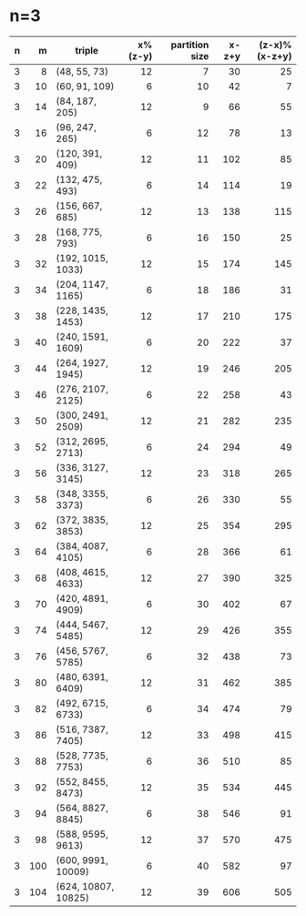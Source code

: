 # n=3
| n | m |      triple       |x%(z-y)|partition size|x-z+y|(z-x)%(x-z+y)|
|--:|--:|-------------------|------:|-------------:|----:|------------:|
|  3|  8|(48, 55, 73)       |     12|             7|   30|           25|
|  3| 10|(60, 91, 109)      |      6|            10|   42|            7|
|  3| 14|(84, 187, 205)     |     12|             9|   66|           55|
|  3| 16|(96, 247, 265)     |      6|            12|   78|           13|
|  3| 20|(120, 391, 409)    |     12|            11|  102|           85|
|  3| 22|(132, 475, 493)    |      6|            14|  114|           19|
|  3| 26|(156, 667, 685)    |     12|            13|  138|          115|
|  3| 28|(168, 775, 793)    |      6|            16|  150|           25|
|  3| 32|(192, 1015, 1033)  |     12|            15|  174|          145|
|  3| 34|(204, 1147, 1165)  |      6|            18|  186|           31|
|  3| 38|(228, 1435, 1453)  |     12|            17|  210|          175|
|  3| 40|(240, 1591, 1609)  |      6|            20|  222|           37|
|  3| 44|(264, 1927, 1945)  |     12|            19|  246|          205|
|  3| 46|(276, 2107, 2125)  |      6|            22|  258|           43|
|  3| 50|(300, 2491, 2509)  |     12|            21|  282|          235|
|  3| 52|(312, 2695, 2713)  |      6|            24|  294|           49|
|  3| 56|(336, 3127, 3145)  |     12|            23|  318|          265|
|  3| 58|(348, 3355, 3373)  |      6|            26|  330|           55|
|  3| 62|(372, 3835, 3853)  |     12|            25|  354|          295|
|  3| 64|(384, 4087, 4105)  |      6|            28|  366|           61|
|  3| 68|(408, 4615, 4633)  |     12|            27|  390|          325|
|  3| 70|(420, 4891, 4909)  |      6|            30|  402|           67|
|  3| 74|(444, 5467, 5485)  |     12|            29|  426|          355|
|  3| 76|(456, 5767, 5785)  |      6|            32|  438|           73|
|  3| 80|(480, 6391, 6409)  |     12|            31|  462|          385|
|  3| 82|(492, 6715, 6733)  |      6|            34|  474|           79|
|  3| 86|(516, 7387, 7405)  |     12|            33|  498|          415|
|  3| 88|(528, 7735, 7753)  |      6|            36|  510|           85|
|  3| 92|(552, 8455, 8473)  |     12|            35|  534|          445|
|  3| 94|(564, 8827, 8845)  |      6|            38|  546|           91|
|  3| 98|(588, 9595, 9613)  |     12|            37|  570|          475|
|  3|100|(600, 9991, 10009) |      6|            40|  582|           97|
|  3|104|(624, 10807, 10825)|     12|            39|  606|          505|

